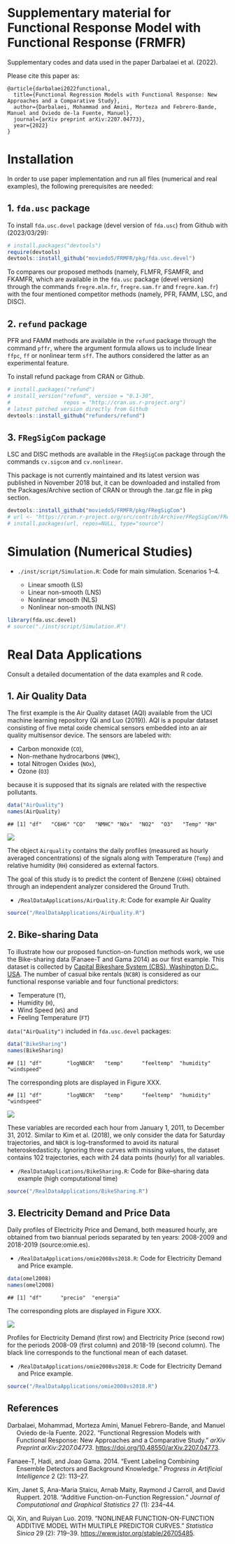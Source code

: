 
# Supplementary material for Functional Response Model with Functional Response (FRMFR)

Supplementary codes and data used in the paper Darbalaei et al. (2022).

<!--

Darbalaei, M., Amini, M., Febrero-Bande, M., & Oviedo-de-la-Fuente, M. O. D. (2022). *Functional Regression Models with Functional Response: New Approaches and a Comparative Study*. arXiv preprint [arXiv:2207.04773](https://doi.org/10.48550/arXiv.2207.04773).
-->

Please cite this paper as:

    @article{darbalaei2022functional,
      title={Functional Regression Models with Functional Response: New Approaches and a Comparative Study},
      author={Darbalaei, Mohammad and Amini, Morteza and Febrero-Bande, Manuel and Oviedo de-la Fuente, Manuel},
      journal={arXiv preprint arXiv:2207.04773},
      year={2022}
    }

# Installation

In order to use paper implementation and run all files (numerical and
real examples), the following prerequisites are needed:

<!--Necessary packages for running the paper codes.-->

## 1. `fda.usc` package

To install `fda.usc.devel` package (devel version of `fda.usc`) from
Github with (2023/03/29):

``` r
# install.packages("devtools")
require(devtools)
devtools::install_github("moviedo5/FRMFR/pkg/fda.usc.devel")
```

<!--

```r
packageurl <- "https://github.com/moviedo5/FRMFR/blob/main/pkg/fda.usc.devel_2.1.1.tar.gz"
install.packages(packageurl, repos=NULL)
url <- "https://github.com/rubenfcasal/simres/releases/download/v0.1/simres_0.1.3.zip"
install.packages(url, repos = NULL)
```
-->

To compares our proposed methods (namely, FLMFR, FSAMFR, and FKAMFR,
which are available in the `fda.usc` package (devel version) through the
commands `fregre.mlm.fr`, `fregre.sam.fr` and `fregre.kam.fr`) with the
four mentioned competitor methods (namely, PFR, FAMM, LSC, and DISC).

## 2. `refund` package

PFR and FAMM methods are available in the `refund` package through the
command `pffr`, where the argument formula allows us to include linear
`ffpc`, `ff` or nonlinear term `sff`. The authors considered the latter as an experimental feature.

To install refund package from CRAN or Github.

``` r
# install.packages("refund")
# install_version("refund", version = "0.1-30", 
#                 repos = "http://cran.us.r-project.org")
# latest patched version directly from Github
devtools::install_github("refunders/refund") 
```

## 3. `FRegSigCom` package

LSC and DISC methods are available in the `FRegSigCom` package through the
commands `cv.sigcom` and `cv.nonlinear`.

This package is not currently maintained and its latest version was
published in November 2018 but, it can be downloaded and
installed from the Packages/Archive section of CRAN or through the .tar.gz file in pkg section.

``` r
devtools::install_github("moviedo5/FRMFR/pkg/FRegSigCom")
# url <- "https://cran.r-project.org/src/contrib/Archive/FRegSigCom/FRegSigCom_0.3.0.tar.gz"
# install.packages(url, repos=NULL, type="source")
```

<!--The package FRegSigCom, also needed for the previous codes, must be downloaded from the Archive section of CRAN (https://cran.r-project.org/rc/contrib/Archive/FRegSigCom/) and manually installed.-->

# Simulation (Numerical Studies)

<!--Consult a detailed documentation of the code and examples of use in-->

- `./inst/script/Simulation.R`: Code for main simulation. Scenarios 1–4.

  - Linear smooth (LS)
  - Linear non-smooth (LNS)
  - Nonlinear smooth (NLS)
  - Nonlinear non-smooth (NLNS)

``` r
library(fda.usc.devel)
# source("./inst/script/Simulation.R")
```

# Real Data Applications

Consult a detailed documentation of the data examples and R code.

## 1. Air Quality Data

The first example is the Air Quality dataset (AQI) available from the UCI
machine learning repository (Qi and Luo (2019)). AQI is a popular dataset
consisting of five metal oxide chemical sensors embedded into an air
quality multisensor device. The sensors are labeled with:

- Carbon monoxide (`CO`),
- Non-methane hydrocarbons (`NMHC`),
- total Nitrogen Oxides (`NOx`),
- Ozone (`O3`) 

because it is supposed that its signals are related with
  the respective pollutants.

``` r
data("AirQuality")
names(AirQuality)
```

    ## [1] "df"   "C6H6" "CO"   "NMHC" "NOx"  "NO2"  "O3"   "Temp" "RH"

![](README_files/figure-gfm/unnamed-chunk-7-1.png)<!-- -->

The object `Airquality` contains the daily profiles (measured as hourly averaged concentrations) 
of the signals along with Temperature (`Temp`) and relative humidity (`RH`) considered as external factors. 

The goal of this study is to predict the content of Benzene (`C6H6`)
obtained through an independent analyzer considered the Ground Truth.

- `/RealDataApplications/AirQuality.R`: Code for example Air Quality

``` r
source("/RealDataApplications/AirQuality.R")
```

<!--+ AirQualityUCI.xlsx: Air Quality Data.-->

## 2. Bike-sharing Data

To illustrate how our proposed function-on-function methods work, we use
the Bike-sharing data (Fanaee-T and Gama 2014) as our first example.
This dataset is collected by [Capital Bikeshare System (CBS), Washington
D.C., USA](https://ride.capitalbikeshare.com/system-data). The number of
casual bike rentals (`NCBR`) is considered as our functional response
variable and four functional predictors:

- Temperature (`T`),
- Humidity (`H`),
- Wind Speed (`WS`) and
- Feeling Temperature (`FT`)

`data("AirQuality")` included in `fda.usc.devel` packages:

``` r
data("BikeSharing")
names(BikeSharing)
```

    ## [1] "df"        "logNBCR"   "temp"      "feeltemp"  "humidity"  "windspeed"

The corresponding plots are displayed in Figure XXX.

    ## [1] "df"        "logNBCR"   "temp"      "feeltemp"  "humidity"  "windspeed"

![](README_files/figure-gfm/unnamed-chunk-11-1.png)<!-- -->

These variables are recorded each hour from January 1, 2011, to December
31, 2012. Similar to Kim et al. (2018), we only consider the data for
Saturday trajectories, and `NBCR` is log–transformed to avoid its
natural heteroskedasticity. Ignoring three curves with missing values,
the dataset contains 102 trajectories, each with 24 data points (hourly)
for all variables.

- `/RealDataApplications/BikeSharing.R`: Code for Bike–sharing data
  example (high computational time)

``` r
source("/RealDataApplications/BikeSharing.R")
```

<!--+ bike-sharing2.R: Code for Bike--sharing data example.
+ hour.csv: Bike--sharing data.-
-->

## 3. Electricity Demand and Price Data

Daily profiles of Electricity Price and Demand, both measured hourly,
are obtained from two biannual periods separated by ten years: 2008-2009
and 2018-2019 (source:omie.es).

- `/RealDataApplications/omie2008vs2018.R`: Code for Electricity Demand
  and Price example.

``` r
data(omel2008)
names(omel2008)
```

    ## [1] "df"      "precio"  "energia"

The corresponding plots are displayed in Figure XXX.

![](README_files/figure-gfm/unnamed-chunk-14-1.png)<!-- -->

<!-- # library(lubridate) -->
<!-- # plot(omel2008$precio,col=year(omel2008$df$ifecha)-2007) -->
<!-- # plot(omel2008$energia,col=year(omel2008$df$ifecha)-2007) -->
<!-- # data(omel2018) -->
<!-- # omel2018 <- ldat -->
<!-- # plot(omel2018$precio,col=year(omel2018$df$ifecha)-2015) -->
<!-- # plot(omel2018$energia,col=year(omel2018$df$ifecha)-2015) -->

Profiles for Electricity Demand (first row) and Electricity Price
(second row) for the periods 2008-09 (first column) and 2018-19 (second
column). The black line corresponds to the functional mean of each
dataset.

- `/RealDataApplications/omie2008vs2018.R`: Code for Electricity Demand
  and Price example.

``` r
source("/RealDataApplications/omie2008vs2018.R")
```

<!--
+ Exampleomel.R: Code for Electricity Demand and Price example.

+ omel2008-09.rda: Electricity data for 2008-09 period.

+ omel2018-19.rda: Electricity data for 2018-19 period.

@darbalaei2022functional

-->

## References

<!--Darbalaei, M., Amini, M., Febrero-Bande, M., & Oviedo-de-la-Fuente, M. O. D. (2022). Functional Regression Models with Functional Response: New Approaches and a Comparative Study. arXiv preprint [arXiv:2207.04773](https://doi.org/10.48550/arXiv.2207.04773).

Fanaee-T, H., & Gama, J. (2014). Event labeling combining ensemble detectors and background knowledge. Progress in Artificial Intelligence, 2, 113-127.

Febrero-Bande, M., González-Manteiga, W. & Oviedo de la Fuente, M. Variable selection in functional additive regression models. Comput Stat 34, 469–487 (2019). https://doi.org/10.1007/s00180-018-0844-5

Kim, J. S., Staicu, A. M., Maity, A., Carroll, R. J., & Ruppert, D. (2018). Additive function-on-function regression. Journal of Computational and Graphical Statistics, 27(1), 234-244.

Qi, X., & Luo, R. (2019). Nonlinear function-on-function additive model with multiple predictor curves. Statistica Sinica, 29(2), 719-739.

-->

<div id="refs" class="references csl-bib-body hanging-indent">

<div id="ref-darbalaei2022functional" class="csl-entry">

Darbalaei, Mohammad, Morteza Amini, Manuel Febrero-Bande, and Manuel
Oviedo de-la Fuente. 2022. “Functional Regression Models with Functional
Response: New Approaches and a Comparative Study.” *arXiv Preprint
arXiv:2207.04773*. <https://doi.org/10.48550/arXiv.2207.04773>.

</div>

<div id="ref-Fanaee-T2014" class="csl-entry">

Fanaee-T, Hadi, and Joao Gama. 2014. “Event Labeling Combining Ensemble
Detectors and Background Knowledge.” *Progress in Artificial
Intelligence* 2 (2): 113–27.

</div>

<div id="ref-Kim2018" class="csl-entry">

Kim, Janet S, Ana-Maria Staicu, Arnab Maity, Raymond J Carroll, and
David Ruppert. 2018. “Additive Function-on-Function Regression.”
*Journal of Computational and Graphical Statistics* 27 (1): 234–44.

</div>

<div id="ref-Qi2019" class="csl-entry">

Qi, Xin, and Ruiyan Luo. 2019. “NONLINEAR FUNCTION-ON-FUNCTION ADDITIVE
MODEL WITH MULTIPLE PREDICTOR CURVES.” *Statistica Sinica* 29 (2):
719–39. <https://www.jstor.org/stable/26705485>.

</div>

</div>
